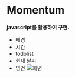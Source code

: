 # Momentum
**javascript를 활용하여 구현.**
- 배경
- 시간
- todolist
- 현재 날씨
- 명언
![화면](https://user-images.githubusercontent.com/89383812/168473987-e76bfe2b-2ff3-4aa9-8a95-1ae085c9d628.png)



